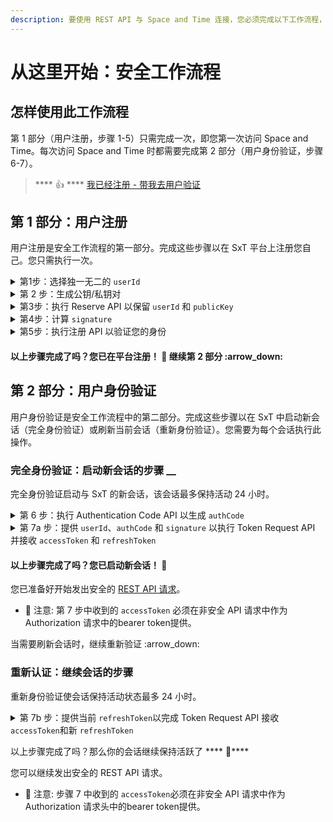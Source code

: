```yaml
---
description: 要使用 REST API 与 Space and Time 连接，您必须完成以下工作流程，通过 7 个简单的步骤在平台上注册和验证自己。
---
```


# 从这里开始：安全工作流程

## 怎样使用此工作流程

第 1 部分（用户注册，步骤 1-5）只需完成一次，即您第一次访问 Space and Time。每次访问 Space and Time 时都需要完成第 2 部分（用户身份验证，步骤 6-7）。

> &#x20;**** :thumbsup: **** [我已经注册 - 带我去用户验证](./#di-2-bu-fen-yong-hu-shen-fen-yan-zheng)

## 第 1 部分：用户注册

用户注册是安全工作流程的第一部分。完成这些步骤以在 SxT 平台上注册您自己。您只需执行一次。

<details>

<summary>第1步：选择独一无二的 <code>userId</code></summary>

您的 `userId` 是与您在 SxT 中的所有活动和资源相关联的唯一标识符。

您的 `userId` 可以是任何东西，只要它在平台中是唯一的。例子：

```
var userId = "alice";
```

#### ✅ 要求: <a href="#requirements" id="requirements"></a>

* `userId` 必须是唯一的
  * 如果您选择 `userId` 在平台上已存在, 第3步会失败

</details>

<details>

<summary>第 2 步：生成公钥/私钥对</summary>

您的 `publicKey` 和 `privateKey` 用于在 SxT 中对您进行身份验证。你的 `privateKey` 存储在你的机器上，你的 `publicKey` 被提供给平台。

使用 ED25519 算法生成您的配对：

1. 确保你的机器上安装了 OpenSSH
2. 在命令行终端中执行以下命令：

```bash
ssh-keygen -t ed25519
```

#### :white\_check\_mark: 要求:

* `publicKey` 必须是唯一的
  * 如果您提供的 `publicKey` 在平台上已经存在（之前已经注册过）， 第3步会失败

</details>

<details>

<summary>第3步：执行 Reserve API 以保留 <code>userId</code> 和 <code>publicKey</code> </summary>

API 规范可在此处找到。成功后，您将收到一个临时的 `authCode`。

#### :pencil: 注意:

* `authCode` 只有5分钟的有效期。

</details>

<details>

<summary>第4步：计算 <code>signature</code> <em></em> </summary>

您的`signature`用于验证您的 `privateKey` 的所有权。您提供的 publicKey 将用于验证`signature`。

如何计算 `signature`:&#x20;

1\. 连接您的 `userId` 和在步骤 3 中收到的 `authCode`。示例：

```
var userId = "alice";
var authCode = "1234";
var signature = userId + authCode; // "alice1234"
```

2\. 使用第2步中生成的 `privateKey` 对连接进行签名。示例：

```
privateKey.sign(userId + authCode);
```

#### &#x20;:white\_check\_mark: 要求:

* `signature` 算法必须符合ED25519
  * 大多数主要语言都有支持 ED25519 的现有加密库

</details>

<details>

<summary>第5步：执行注册 API 以验证您的身份</summary>

API 规范可在此处找到。

#### &#x20;:white\_check\_mark: 要求:

* 提供的 `userId` 必须与第 3 步中提供的 `userId` 匹配
* 提供的 `authCode` 必须与从第 3 步收到的 `authCode` 匹配

</details>

#### 以上步骤完成了吗？您已在平台注册！ :tada: 继续第 2 部分 :arrow\_down:

## 第 2 部分：用户身份验证

用户身份验证是安全工作流程中的第二部分。完成这些步骤以在 SxT 中启动新会话（完全身份验证）或刷新当前会话（重新身份验证）。您需要为每个会话执行此操作。

### 完全身份验证：启动新会话的步骤 __&#x20;

完全身份验证启动与 SxT 的新会话，该会话最多保持活动 24 小时。

<details>

<summary>第 6 步：执行 Authentication Code API 以生成 <code>authCode</code></summary>

API 规范可在[此处](yong-hu-ren-zheng.md)找到。成功后，您将收到一个临时的 `authCode`。

#### :pencil: 注意:

* `authCode` 只有5分钟有效期。

</details>

<details>

<summary>第 7a 步：提供 <code>userId</code>、<code>authCode</code> 和 <code>signature</code> 以执行 Token Request API 并接收 <code>accessToken</code> 和 <code>refreshToken</code></summary>

API 规范可在[此处](yong-hu-ren-zheng.md)找到。成功后，您将收到一个 `accessToken` 和一个 `refreshToken`。

#### :pencil: 注意:

* `accessToken` 只有25分钟有效期
* `refreshToken` 只有30分钟有效期

</details>

#### 以上步骤完成了吗？您已启动新会话！ :tada:&#x20;

您已准备好开始发出安全的 [REST API 请求](../sql-cha-xun-api.md)。

* :pencil: 注意: 第 7 步中收到的 `accessToken` 必须在非安全 API 请求中作为 Authorization 请求中的bearer token提供。

当需要刷新会话时，继续重新验证 :arrow\_down:

### 重新认证：继续会话的步骤

重新身份验证使会话保持活动状态最多 24 小时。

<details>

<summary>第 7b 步：提供当前 <code>refreshToken</code>以完成 Token Request API 接收 <code>accessToken</code>和新 <code>refreshToken</code></summary>

API 规范可在此处找到。成功后，您将收到一个 `accessToken`和一个 `refreshToken`。

:pencil: 注意:

* &#x20;`accessToken` 只有25分钟有效期
* `refreshToken` 只有30分钟有效期

</details>

以上步骤完成了吗？那么你的会话继续保持活跃了 **** :tada:****

您可以继续发出安全的 REST API 请求。

* :pencil: 注意: 步骤 7 中收到的 `accessToken`必须在非安全 API 请求中作为 Authorization 请求头中的bearer token提供。
